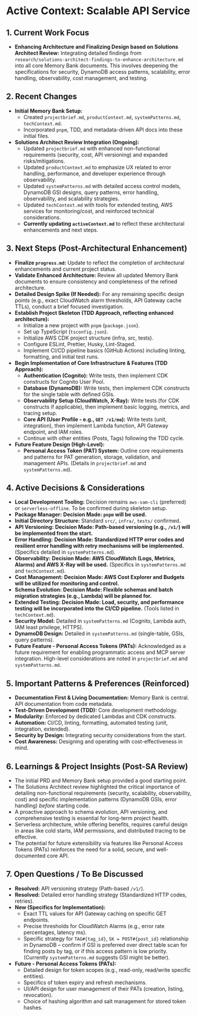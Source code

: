 # Active Context: Scalable API Service

## 1. Current Work Focus
- **Enhancing Architecture and Finalizing Design based on Solutions Architect Review:** Integrating detailed findings from `research/solutions-architect-findings-to-enhance-architecture.md` into all core Memory Bank documents. This involves deepening the specifications for security, DynamoDB access patterns, scalability, error handling, observability, cost management, and testing.

## 2. Recent Changes
- **Initial Memory Bank Setup:**
    - Created `projectbrief.md`, `productContext.md`, `systemPatterns.md`, `techContext.md`.
    - Incorporated `pnpm`, TDD, and metadata-driven API docs into these initial files.
- **Solutions Architect Review Integration (Ongoing):**
    - Updated `projectbrief.md` with enhanced non-functional requirements (security, cost, API versioning) and expanded risks/mitigations.
    - Updated `productContext.md` to emphasize UX related to error handling, performance, and developer experience through observability.
    - Updated `systemPatterns.md` with detailed access control models, DynamoDB GSI designs, query patterns, error handling, observability, and scalability strategies.
    - Updated `techContext.md` with tools for extended testing, AWS services for monitoring/cost, and reinforced technical considerations.
    - **Currently updating `activeContext.md`** to reflect these architectural enhancements and next steps.

## 3. Next Steps (Post-Architectural Enhancement)
- **Finalize `progress.md`:** Update to reflect the completion of architectural enhancements and current project status.
- **Validate Enhanced Architecture:** Review all updated Memory Bank documents to ensure consistency and completeness of the refined architecture.
- **Detailed Design Spike (If Needed):** For any remaining specific design points (e.g., exact CloudWatch alarm thresholds, API Gateway cache TTLs), conduct a brief focused investigation.
- **Establish Project Skeleton (TDD Approach, reflecting enhanced architecture):**
    - Initialize a new project with `pnpm` (`package.json`).
    - Set up TypeScript (`tsconfig.json`).
    - Initialize AWS CDK project structure (infra, src, tests).
    - Configure ESLint, Prettier, Husky, Lint-Staged.
    - Implement CI/CD pipeline basics (GitHub Actions) including linting, formatting, and initial test runs.
- **Begin Implementation of Core Infrastructure & Features (TDD Approach):**
    - **Authentication (Cognito):** Write tests, then implement CDK constructs for Cognito User Pool.
    - **Database (DynamoDB):** Write tests, then implement CDK constructs for the single table with defined GSIs.
    - **Observability Setup (CloudWatch, X-Ray):** Write tests (for CDK constructs if applicable), then implement basic logging, metrics, and tracing setup.
    - **Core API (User Profile - e.g., `GET /v1/me`):** Write tests (unit, integration), then implement Lambda function, API Gateway endpoint, and IAM roles.
    - Continue with other entities (Posts, Tags) following the TDD cycle.
- **Future Feature Design (High-Level):**
    - **Personal Access Token (PAT) System:** Outline core requirements and patterns for PAT generation, storage, validation, and management APIs. (Details in `projectbrief.md` and `systemPatterns.md`).

## 4. Active Decisions & Considerations
- **Local Development Tooling:** Decision remains `aws-sam-cli` (preferred) or `serverless-offline`. To be confirmed during skeleton setup.
- **Package Manager:** **Decision Made: `pnpm` will be used.**
- **Initial Directory Structure:** Standard `src/`, `infra/`, `tests/` confirmed.
- **API Versioning:** **Decision Made: Path-based versioning (e.g., `/v1/`) will be implemented from the start.**
- **Error Handling:** **Decision Made: Standardized HTTP error codes and resilient error handling with retry mechanisms will be implemented.** (Specifics detailed in `systemPatterns.md`).
- **Observability:** **Decision Made: AWS CloudWatch (Logs, Metrics, Alarms) and AWS X-Ray will be used.** (Specifics in `systemPatterns.md` and `techContext.md`).
- **Cost Management:** **Decision Made: AWS Cost Explorer and Budgets will be utilized for monitoring and control.**
- **Schema Evolution:** **Decision Made: Flexible schemas and batch migration strategies (e.g., Lambda) will be planned for.**
- **Extended Testing:** **Decision Made: Load, security, and performance testing will be incorporated into the CI/CD pipeline.** (Tools listed in `techContext.md`).
- **Security Model:** Detailed in `systemPatterns.md` (Cognito, Lambda auth, IAM least privilege, HTTPS).
- **DynamoDB Design:** Detailed in `systemPatterns.md` (single-table, GSIs, query patterns).
- **Future Feature - Personal Access Tokens (PATs):** Acknowledged as a future requirement for enabling programmatic access and MCP server integration. High-level considerations are noted in `projectbrief.md` and `systemPatterns.md`.

## 5. Important Patterns & Preferences (Reinforced)
- **Documentation First & Living Documentation:** Memory Bank is central. API documentation from code metadata.
- **Test-Driven Development (TDD):** Core development methodology.
- **Modularity:** Enforced by dedicated Lambdas and CDK constructs.
- **Automation:** CI/CD, linting, formatting, automated testing (unit, integration, extended).
- **Security by Design:** Integrating security considerations from the start.
- **Cost Awareness:** Designing and operating with cost-effectiveness in mind.

## 6. Learnings & Project Insights (Post-SA Review)
- The initial PRD and Memory Bank setup provided a good starting point.
- The Solutions Architect review highlighted the critical importance of detailing non-functional requirements (security, scalability, observability, cost) and specific implementation patterns (DynamoDB GSIs, error handling) *before* starting code.
- A proactive approach to schema evolution, API versioning, and comprehensive testing is essential for long-term project health.
- Serverless architecture, while offering benefits, requires careful design in areas like cold starts, IAM permissions, and distributed tracing to be effective.
- The potential for future extensibility via features like Personal Access Tokens (PATs) reinforces the need for a solid, secure, and well-documented core API.

## 7. Open Questions / To Be Discussed
- **Resolved:** API versioning strategy (Path-based `/v1/`).
- **Resolved:** Detailed error handling strategy (Standardized HTTP codes, retries).
- **New (Specifics for Implementation):**
    - Exact TTL values for API Gateway caching on specific GET endpoints.
    - Precise thresholds for CloudWatch Alarms (e.g., error rate percentages, latency ms).
    - Specific strategy for `TAG#{tag_id}`, `SK = POST#{post_id}` relationship in DynamoDB – confirm if GSI is preferred over direct table scan for finding posts by tag, or if this access pattern is low priority. (Currently `systemPatterns.md` suggests GSI might be better).
- **Future - Personal Access Tokens (PATs):**
    - Detailed design for token scopes (e.g., read-only, read/write specific entities).
    - Specifics of token expiry and refresh mechanisms.
    - UI/API design for user management of their PATs (creation, listing, revocation).
    - Choice of hashing algorithm and salt management for stored token hashes.
